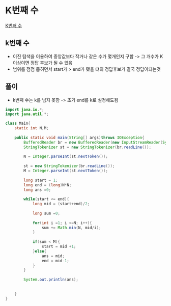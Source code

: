 # K번째 수 

[K번째 수](https://www.acmicpc.net/problem/1300)

## k번째 수 
+ 이진 탐색을 이용하여 중앙값보다 작거나 같은 수가 몇개인지 구함 ->  그 개수가 K이상이면 정답 후보가 될 수 있음 
+ 범위를 점점 좁히면서 start가 > end가 됐을 떄의 정답후보가 결국 정답이되는것 

## 풀이
+ k번째 수는 k를 넘지 못함 -> 초기 end를 k로 설정해도됨 
```java
import java.io.*;
import java.util.*;

class Main{
    static int N,M;
    
    public static void main(String[] args)throws IOException{
        BufferedReader br = new BufferedReader(new InputStreamReader(System.in));
        StringTokenizer st = new StringTokenizer(br.readLine());
        
        N = Integer.parseInt(st.nextToken());
        
        st = new StringTokenizer(br.readLine());
        M = Integer.parseInt(st.nextToken());
        
        long start = 1;
        long end = (long)N*N; 
        long ans =0; 
        
        while(start <= end){
            long mid = (start+end)/2;
            
            long sum =0; 
            
            for(int i =1; i <=N; i++){
                sum += Math.min(N, mid/i);
            }
            
            if(sum < M){
                start = mid +1;
            }else{
                ans = mid;
                end = mid-1; 
            }
        }
        
        System.out.println(ans);
        
      
    }
}
```